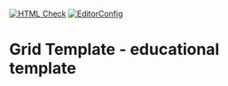 [![HTML Check](https://github.com/Alecto/grid-template/actions/workflows/HTML5Validator.yml/badge.svg)](https://github.com/Alecto/grid-template/actions/workflows/HTML5Validator.yml)
[![EditorConfig](https://github.com/Alecto/grid-template/actions/workflows/EditorConfig.yml/badge.svg)](https://github.com/Alecto/grid-template/actions/workflows/EditorConfig.yml)

# Grid Template - educational template
